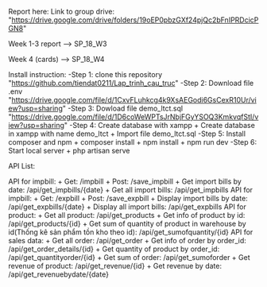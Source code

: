 Report here:
Link to group drive: "https://drive.google.com/drive/folders/19oEP0pbzGXf24pjQc2bFnIPRDcicPGN8"

Week 1-3 report --> SP_18_W3

Week 4 (cards) --> SP_18_W4

Install instruction:
-Step 1: clone this repository "https://github.com/tiendat0211/Lap_trinh_cau_truc"
-Step 2: Download file .env "https://drive.google.com/file/d/1CxvFLuhkcg4k9XsAEGodi6GsCexR10Ur/view?usp=sharing"
-Step 3: Dowload file demo_ltct.sql "https://drive.google.com/file/d/1D6coWeWPTsJrNbjFGyYSOQ3KmkvqfStI/view?usp=sharing"
-Step 4: Create database with xampp
      + Create database in xampp with name demo_ltct
      + Import file demo_ltct.sql
-Step 5: Install composer and npm
      + composer install
      + npm install 
      + npm run dev
-Step 6: Start local server
      + php artisan serve

API List:

API for impbill:
      + Get: /impbill
      + Post: /save_impbill
      + Get import bills by date: /api/get_impbills/{date}
      + Get all import bills: /api/get_impbills
API for impbill:
      + Get: /expbill
      + Post: /save_expbill
      + Display import bills by date: /api/get_expbills/{date}
      + Display all import bills: /api/get_expbills
API for product:
      + Get all product: /api/get_products
      + Get info of product by id: /api/get_products/{id}
      + Get sum of quantity of product in warehouse by id(Thống kê sản phẩm tồn kho theo id): /api/get_sumofquantity/{id}
API for sales data:
      + Get all order: /api/get_order
      + Get info of order by order_id: /api/get_order_details/{id}
      + Get quantity of product by order_id: /api/get_quantityorder/{id}
      + Get sum of order: /api/get_sumoforder
      + Get revenue of product: /api/get_revenue/{id}
      + Get revenue by date: /api/get_revenuebydate/{date}

